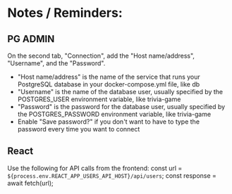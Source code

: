 # Notes / Reminders:

## PG ADMIN
On the second tab, "Connection", add the "Host name/address", "Username", and the "Password".

- "Host name/address" is the name of the service that runs your PostgreSQL database in your docker-compose.yml file, like db
- "Username" is the name of the database user, usually specified by the POSTGRES_USER environment variable, like trivia-game
- "Password" is the password for the database user, usually specified by the POSTGRES_PASSWORD environment variable, like trivia-game
- Enable "Save password?" if you don't want to have to type the password every time you want to connect


## React

Use the following for API calls from the frontend:
  const url = `${process.env.REACT_APP_USERS_API_HOST}/api/users`;
  const response = await fetch(url);
